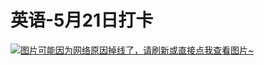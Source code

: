 # 英语-5月21日打卡

[![图片可能因为网络原因掉线了，请刷新或直接点我查看图片~](https://cdn.jsdelivr.net/gh/ylsislove/image-home/test/20210521235443.jpg)](https://cdn.jsdelivr.net/gh/ylsislove/image-home/test/20210521235443.jpg)
